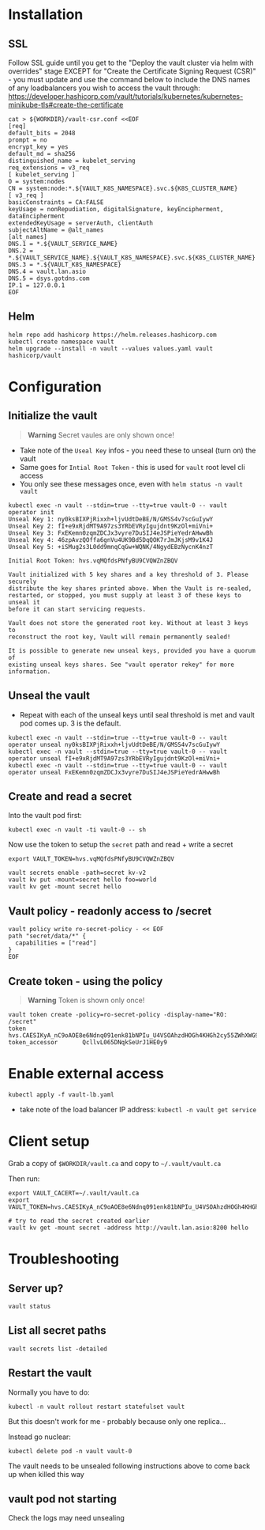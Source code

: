 # Installation

## SSL

Follow SSL guide until you get to the "Deploy the vault cluster via helm with overrides" stage EXCEPT for "Create the Certificate Signing Request (CSR)" - you must update and use the command below to include the DNS names of any loadbalancers you wish to access the vault through: 
https://developer.hashicorp.com/vault/tutorials/kubernetes/kubernetes-minikube-tls#create-the-certificate

```
cat > ${WORKDIR}/vault-csr.conf <<EOF
[req]
default_bits = 2048
prompt = no
encrypt_key = yes
default_md = sha256
distinguished_name = kubelet_serving
req_extensions = v3_req
[ kubelet_serving ]
O = system:nodes
CN = system:node:*.${VAULT_K8S_NAMESPACE}.svc.${K8S_CLUSTER_NAME}
[ v3_req ]
basicConstraints = CA:FALSE
keyUsage = nonRepudiation, digitalSignature, keyEncipherment, dataEncipherment
extendedKeyUsage = serverAuth, clientAuth
subjectAltName = @alt_names
[alt_names]
DNS.1 = *.${VAULT_SERVICE_NAME}
DNS.2 = *.${VAULT_SERVICE_NAME}.${VAULT_K8S_NAMESPACE}.svc.${K8S_CLUSTER_NAME}
DNS.3 = *.${VAULT_K8S_NAMESPACE}
DNS.4 = vault.lan.asio
DNS.5 = dsys.gotdns.com
IP.1 = 127.0.0.1
EOF
```


## Helm

```
helm repo add hashicorp https://helm.releases.hashicorp.com
kubectl create namespace vault
helm upgrade --install -n vault --values values.yaml vault hashicorp/vault
```

# Configuration
## Initialize the vault

> **Warning**
> Secret vaules are only shown once!

* Take note of the `Useal Key` infos - you need these to unseal (turn on) the vault
* Same goes for `Intial Root Token` - this is used for `vault` root level cli access
* You only see these messages once, even with `helm status -n vault vault`

```
kubectl exec -n vault --stdin=true --tty=true vault-0 -- vault operator init
Unseal Key 1: ny0ksBIXPjRixxh+ljvUdtDeBE/N/GMSS4v7scGuIywY
Unseal Key 2: fI+e9xRjdMT9A97zs3YRbEVRyIgujdnt9KzOl+miVni+
Unseal Key 3: FxEKemn0zqmZDCJx3vyre7DuSIJ4eJSPieYedrAHwwBh
Unseal Key 4: 46zpAvzQOffa6gnVu4UK9Bd5DqQOK7rJmJKjsM9v1K4J
Unseal Key 5: +iSMug2s3L0dd9mnqCqGw+WQNK/4NgydEBzNycnK4nzT

Initial Root Token: hvs.vqMQfdsPNfyBU9CVQWZnZBQV

Vault initialized with 5 key shares and a key threshold of 3. Please securely
distribute the key shares printed above. When the Vault is re-sealed,
restarted, or stopped, you must supply at least 3 of these keys to unseal it
before it can start servicing requests.

Vault does not store the generated root key. Without at least 3 keys to
reconstruct the root key, Vault will remain permanently sealed!

It is possible to generate new unseal keys, provided you have a quorum of
existing unseal keys shares. See "vault operator rekey" for more information.
```

## Unseal the vault

* Repeat with each of the unseal keys until seal threshold is met and vault pod comes up. 3 is the default.

```
kubectl exec -n vault --stdin=true --tty=true vault-0 -- vault operator unseal ny0ksBIXPjRixxh+ljvUdtDeBE/N/GMSS4v7scGuIywY
kubectl exec -n vault --stdin=true --tty=true vault-0 -- vault operator unseal fI+e9xRjdMT9A97zs3YRbEVRyIgujdnt9KzOl+miVni+
kubectl exec -n vault --stdin=true --tty=true vault-0 -- vault operator unseal FxEKemn0zqmZDCJx3vyre7DuSIJ4eJSPieYedrAHwwBh
```

## Create and read a secret

Into the vault pod first:
```
kubectl exec -n vault -ti vault-0 -- sh
```

Now use the token to setup the `secret` path and read + write a secret

```
export VAULT_TOKEN=hvs.vqMQfdsPNfyBU9CVQWZnZBQV

vault secrets enable -path=secret kv-v2
vault kv put -mount=secret hello foo=world
vault kv get -mount secret hello
```

## Vault policy - readonly access to /secret

```
vault policy write ro-secret-policy - << EOF
path "secret/data/*" {
  capabilities = ["read"]
}
EOF
```

## Create token - using the policy

> **Warning**
> Token is shown only once!

```
vault token create -policy=ro-secret-policy -display-name="RO: /secret"
token                hvs.CAESIKyA_nC9oAOE8e6Ndnq091enk81bNPIu_U4VSOAhzdHOGh4KHGh2cy55ZWhXWG94Vm5mM2xPV1ZyTTZaV0ViUE4
token_accessor       QcllvL065DNqkSeUrJ1HE0y9
```



# Enable external access

```
kubectl apply -f vault-lb.yaml
```

* take note of the load balancer IP address: `kubectl -n vault get service`

# Client setup

Grab a copy of `$WORKDIR/vault.ca` and copy to `~/.vault/vault.ca`

Then run:

```
export VAULT_CACERT=~/.vault/vault.ca
export VAULT_TOKEN=hvs.CAESIKyA_nC9oAOE8e6Ndnq091enk81bNPIu_U4VSOAhzdHOGh4KHGh2cy55ZWhXWG94Vm5mM2xPV1ZyTTZaV0ViUE4

# try to read the secret created earlier
vault kv get -mount secret -address http://vault.lan.asio:8200 hello
```

# Troubleshooting

## Server up?

```
vault status
```

## List all secret paths

```
vault secrets list -detailed
```

## Restart the vault

Normally you have to do:

```
kubectl -n vault rollout restart statefulset vault
```
But this doesn't work for me - probably because only one replica...


Instead go nuclear:

```
kubectl delete pod -n vault vault-0
```

The vault needs to be unsealed following instructions above to come back up when killed this way

## vault pod not starting

Check the logs may need unsealing

